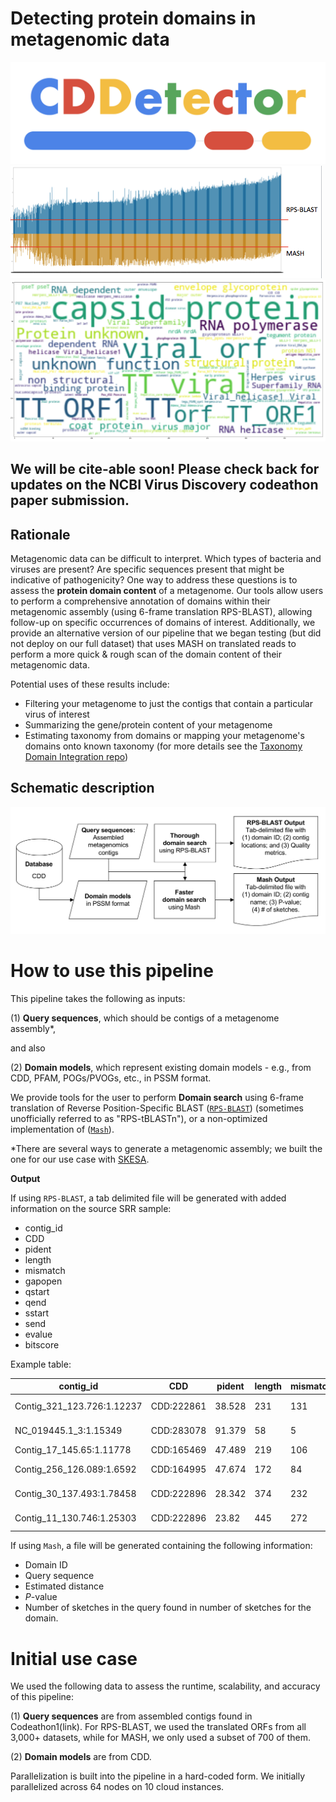 # Detecting protein domains in metagenomic data

![AwesomeLogo](https://github.com/NCBI-Codeathons/Domain_HMM_Boundaries/blob/master/figures/cddetector.png)
![AwesomeLogo](https://github.com/NCBI-Codeathons/Domain_HMM_Boundaries/blob/master/figures/pipelinehits.png)
![AwesomeLogo](https://github.com/NCBI-Codeathons/Domain_HMM_Boundaries/blob/master/figures/wordcloud.png)

## We will be cite-able soon! Please check back for updates on the NCBI Virus Discovery codeathon paper submission.

## Rationale

Metagenomic data can be difficult to interpret. Which types of bacteria and viruses are present? Are specific sequences present that might be indicative of pathogenicity? One way to address these questions is to assess the **protein domain content** of a metagenome. Our tools allow users to perform a comprehensive annotation of domains within their metagenomic assembly (using 6-frame translation RPS-BLAST), allowing follow-up on specific occurrences of domains of interest. Additionally, we provide an alternative version of our pipeline that we began testing (but did not deploy on our full dataset) that uses MASH on translated reads to perform a more quick & rough scan of the domain content of their metagenomic data.

Potential uses of these results include:

* Filtering your metagenome to just the contigs that contain a particular virus of interest
* Summarizing the gene/protein content of your metagenome
* Estimating taxonomy from domains or mapping your metagenome's domains onto known taxonomy (for more details see the [Taxonomy Domain Integration repo](https://github.com/NCBI-Codeathons/Taxonomy_Domain_Integration))

## Schematic description

![Workflow](https://github.com/NCBI-Codeathons/Domain_HMM_Boundaries/blob/master/figures/dataflowdiagram.png)

# How to use this pipeline

This pipeline takes the following as inputs: 

(1) **Query sequences**, which should be contigs of a metagenome assembly*,

and also 

(2) **Domain models**, which represent existing domain models - e.g., from CDD, PFAM, POGs/PVOGs, etc., in PSSM format. 

We provide tools for the user to perform **Domain search** using 6-frame translation of Reverse Position-Specific BLAST
([`RPS-BLAST`](https://www.ncbi.nlm.nih.gov/Structure/cdd/cdd_help.shtml#RPSBWhat)) (sometimes unofficially referred to as "RPS-tBLASTn"), or a non-optimized implementation of ([`Mash`](https://mash.readthedocs.io/en/latest/)).

\*There are several ways to generate a metagenomic assembly; we built the one for our use case with [SKESA](https://github.com/ncbi/SKESA).

**Output**

If using `RPS-BLAST`, a tab delimited file will be generated with added information on the source SRR sample:
* contig_id
* CDD
* pident
* length
* mismatch
* gapopen
* qstart
* qend
* sstart
* send
* evalue
* bitscore

Example table:

| contig_id                  | CDD        | pident | length | mismatch | gapopen | qstart | qend  | sstart | send | evalue                 | bitscore | SRR        | contig_id_only     | contig_length |
|----------------------------|------------|--------|--------|----------|---------|--------|-------|--------|------|------------------------|----------|------------|--------------------|---------------|
| Contig_321_123.726:1.12237 | CDD:222861 | 38.528 | 231    | 131      | 3       | 5068   | 5739  | 1      | 227  | 1.0399999999999997e-47 | 162.0    | SRR4451607 | Contig_321_123.726 | 12237         |
| NC_019445.1_3:1.15349      | CDD:283078 | 91.379 | 58     | 5        | 0       | 14004  | 14177 | 1      | 58   | 3.4600000000000005e-27 | 97.9     | SRR4451607 | NC_019445.1_3      | 15349         |
| Contig_17_145.65:1.11778   | CDD:165469 | 47.489 | 219    | 106      | 4       | 9292   | 8645  | 99     | 311  | 6.62e-73               | 238.0    | SRR4451607 | Contig_17_145.65   | 11778         |
| Contig_256_126.089:1.6592  | CDD:164995 | 47.674 | 172    | 84       | 4       | 1614   | 2120  | 1      | 169  | 7.669999999999998e-54  | 177.0    | SRR4451607 | Contig_256_126.089 | 6592          |
| Contig_30_137.493:1.78458  | CDD:222896 | 28.342 | 374    | 232      | 13      | 34344  | 33238 | 17     | 359  | 2.9299999999999997e-43 | 158.0    | SRR4451607 | Contig_30_137.493  | 78458         |
| Contig_11_130.746:1.25303  | CDD:222896 | 23.82  | 445    | 272      | 19      | 19072  | 17810 | 8      | 409  | 7.539999999999998e-34  | 129.0    | SRR4451607 | Contig_11_130.746  | 25303         |


If using `Mash`, a file will be generated containing the following information:

* Domain ID
* Query sequence
* Estimated distance
* *P*-value
* Number of sketches in the query found in number of sketches for the domain.

# Initial use case

We used the following data to assess the runtime, scalability, and accuracy of this pipeline:

(1) **Query sequences** are from assembled contigs found in Codeathon1(link). For RPS-BLAST, we used the translated ORFs from all 3,000+ datasets, while for MASH, we only used a subset of 700 of them.

(2) **Domain models** are from CDD.

Parallelization is built into the pipeline in a hard-coded form. We initially parallelized across 64 nodes on 10 cloud instances.
